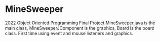 # MineSweeper
2022 Object Oriented Programming Final Project
MineSweeper.java is the main class, MineSweeperJComponent is the graphics, Board is the board class.
First time using event and mouse listeners and graphics.
